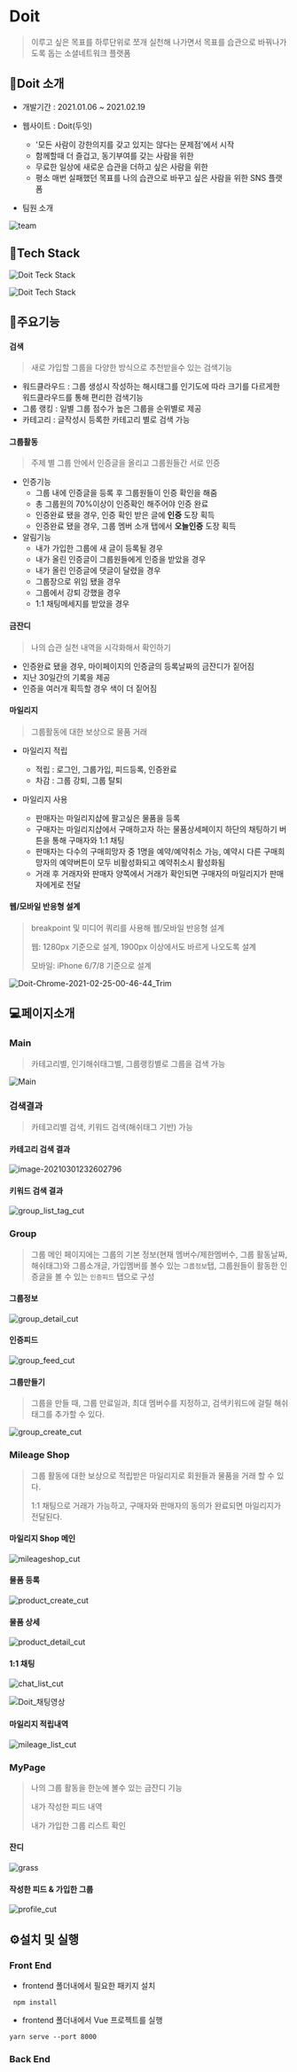 # Doit

> 이루고 싶은 목표를 하루단위로 쪼개 실천해 나가면서 목표를 습관으로 바꿔나가도록 돕는 소셜네트워크 플랫폼



## 📙Doit 소개

- 개발기간 : 2021.01.06 ~ 2021.02.19
- 웹사이트 : Doit(두잇)
  -   '모든 사람이 강한의지를 갖고 있지는 않다는 문제점'에서 시작
  -   함께할때 더 즐겁고, 동기부여를 갖는 사람을 위한
  -   무료한 일상에 새로운 습관을 더하고 싶은 사람을 위한
  -   평소 매번 실패했던 목표를 나의 습관으로 바꾸고 싶은 사람을 위한 SNS 플랫폼

- 팀원 소개

![team](README.assets/image-20210301220456702.png)





## 🔧Tech Stack

![Doit Teck Stack](README.assets/image-20210221222400289.png)



![Doit Tech Stack](README.assets/image-20210221223143666.png)



## 💎주요기능

#### 검색

> 새로 가입할 그룹을 다양한 방식으로 추천받을수 있는 검색기능

- 워드클라우드 : 그룹 생성시 작성하는 해시태그를 인기도에 따라 크기를 다르게한 워드클라우드를 통해 편리한 검색기능
- 그룹 랭킹 : 일별 그룹 점수가 높은 그룹을 순위별로 제공 
- 카테고리 : 글작성시 등록한 카테고리 별로 검색 가능

#### 그룹활동

> 주제 별 그룹 안에서 인증글을 올리고 그룹원들간 서로 인증

- 인증기능
  - 그룹 내에 인증글을 등록 후 그룹원들이 인증 확인을 해줌
  - 총 그룹원의 70%이상이 인증확인 해주어야 인증 완료
  - 인증완료 됐을 경우, 인증 확인 받은 글에 **인증** 도장 획득
  - 인증완료 됐을 경우, 그룹 멤버 소개 탭에서 **오늘인증** 도장 획득
- 알림기능
  - 내가 가입한 그룹에 새 글이 등록될 경우
  - 내가 올린 인증글이 그룹원들에게 인증을 받았을 경우
  - 내가 올린 인증글에 댓글이 달렸을 경우
  - 그룹장으로 위임 됐을 경우
  - 그룹에서 강퇴 강했을 경우
  - 1:1 채팅메세지를 받았을 경우

#### 금잔디

> 나의 습관 실천 내역을 시각화해서 확인하기

- 인증완료 됐을 경우, 마이페이지의 인증글의 등록날짜의 금잔디가 짙어짐
- 지난 30일간의 기록을 제공
- 인증을 여러개 획득할 경우 색이 더 짙어짐

#### 마일리지

> 그룹활동에 대한 보상으로 물품 거래

- 마일리지 적립

  - 적립 : 로그인, 그룹가입, 피드등록, 인증완료
  - 차감 : 그룹 강퇴, 그룹 탈퇴

- 마일리지 사용

  - 판매자는 마일리지샵에 팔고싶은 물품을 등록
  - 구매자는 마일리지샵에서 구매하고자 하는 물품상세페이지 하단의 채팅하기 버튼을 통해 구매자와 1:1 채팅
  - 판매자는 다수의 구매희망자 중 1명을 예약/예약취소 가능, 예약시 다른 구매희망자의 예약버튼이 모두 비활성화되고 예약취소시 활성화됨
  - 거래 후 거래자와 판매자 양쪽에서 거래가 확인되면 구매자의 마일리지가 판매자에게로 전달

#### 웹/모바일 반응형 설계

> breakpoint 및 미디어 쿼리를 사용해 웹/모바일 반응형 설계
>
> 웹: 1280px 기준으로 설계, 1900px 이상에서도 바르게 나오도록 설계
>
> 모바일: iPhone 6/7/8 기준으로 설계

![Doit-Chrome-2021-02-25-00-46-44_Trim](README.assets/Doit-Chrome-2021-02-25-00-46-44_Trim.gif)





## 💻페이지소개

### Main

> 카테고리별, 인기해쉬태그별, 그룹랭킹별로 그룹을 검색 가능

![Main](README.assets/main.png)

###  검색결과

> 카테고리별 검색, 키워드 검색(해쉬태그 기반) 가능



#### 카테고리 검색 결과

<img src="README.assets/image-20210301232602796.png" alt="image-20210301232602796"  />



#### 키워드 검색 결과

![group_list_tag_cut](README.assets/group_list_tag_cut-1614609327128.png)



### Group

> 그룹 메인 페이지에는 그룹의 기본 정보(현재 멤버수/제한멤버수, 그룹 활동날짜, 해쉬태그)와 그룹소개글, 가입멤버를 볼수 있는 `그룹정보`탭, 그룹원들이 활동한 인증글을 볼 수 있는 `인증피드` 탭으로 구성



#### 그룹정보

<img src="README.assets/group_detail_cut.png" alt="group_detail_cut"  />



#### 인증피드

<img src="README.assets/group_feed_cut-1614609674230.png" alt="group_feed_cut"  />



#### 그룹만들기

> 그룹을 만들 때, 그룹 만료일과, 최대 멤버수를 지정하고, 검색키워드에 걸릴 해쉬태그를 추가할 수 있다.

![group_create_cut](README.assets/group_create_cut.png)



### Mileage Shop

> 그룹 활동에 대한 보상으로 적립받은 마일리지로 회원들과 물품을 거래 할 수 있다.
>
> 1:1 채팅으로 거래가 가능하고, 구매자와 판매자의 동의가 완료되면 마일리지가 전달된다.



#### 마일리지 Shop 메인

![mileageshop_cut](README.assets/mileageshop_cut.png)



#### 물품 등록

![product_create_cut](README.assets/product_create_cut-1614611100866.png)



#### 물품 상세

![product_detail_cut](README.assets/product_detail_cut-1614611129879.png)



#### 1:1 채팅

![chat_list_cut](README.assets/chat_list_cut.png)

![Doit_채팅영상](README.assets/Doit_채팅영상.gif)



#### 마일리지 적립내역

![mileage_list_cut](README.assets/mileage_list_cut.png)



### MyPage

> 나의 그룹 활동을 한눈에 볼수 있는 금잔디 기능
>
> 내가 작성한 피드 내역
>
> 내가 가입한 그룹 리스트 확인

#### 잔디

![grass](README.assets/grass.png)

#### 작성한 피드 & 가입한 그룹 

![profile_cut](README.assets/profile_cut.png)







##  ⚙️설치 및 실행

### Front End

- frontend 폴더내에서 필요한 패키지 설치

```
 npm install
```

- frontend 폴더내에서 Vue 프로젝트를 실행

```
yarn serve --port 8000
```



### Back End

